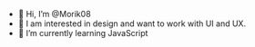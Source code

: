 - 👋 Hi, I’m @Morik08
- 👀 I am interested in design and want to work with UI and UX.
- 🌱 I’m currently learning JavaScript

<!---
Morik08/Morik08 is a ✨ special ✨ repository because its `README.md` (this file) appears on your GitHub profile.
You can click the Preview link to take a look at your changes.
--->
